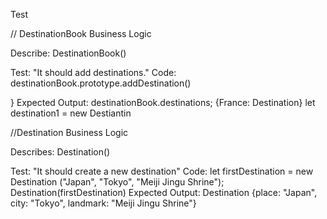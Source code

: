 Test

// DestinationBook Business Logic

Describe: DestinationBook()

Test: "It should add destinations."
Code:
destinationBook.prototype.addDestination()


}
Expected Output: destinationBook.destinations; {France: Destination}
let destination1 = new Destiantin







//Destination Business Logic

Describes: Destination()

Test: "It should create a new destination"
Code:
let firstDestination = new Destination ("Japan", "Tokyo", "Meiji Jingu Shrine");
Destination(firstDestination)
Expected Output: Destination {place: "Japan", city: "Tokyo", landmark: "Meiji Jingu Shrine"}